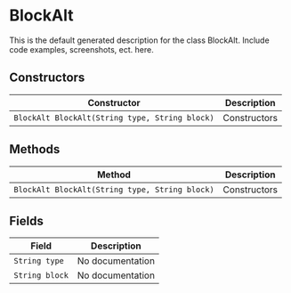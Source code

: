 
# BlockAlt
This is the default generated description for the class BlockAlt. Include code examples, screenshots, ect. here.

## Constructors
| Constructor  | Description              |
| ------------ | ------------------------ |
| `BlockAlt BlockAlt(String type, String block)` | Constructors |

## Methods
| Method                                                  | Description                                                                         |
| ------------------------------------------------------- | ----------------------------------------------------------------------------------- |
| `BlockAlt BlockAlt(String type, String block)` | Constructors |

## Fields
| Field                                                  | Description                                                                                       |
| ------------------------------------------------------ | ------------------------------------------------------------------------------------------------- |
| `String type` | No documentation |
| `String block` | No documentation |
